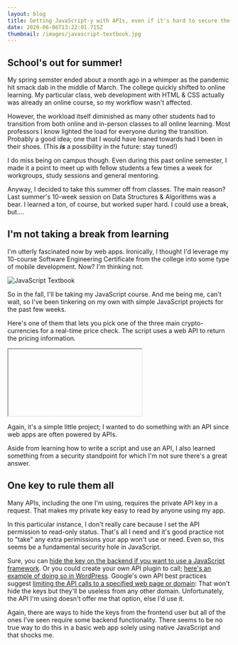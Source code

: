 ```yaml
---
layout: blog
title: Getting JavaScript-y with APIs, even if it's hard to secure the keys
date: 2020-06-06T13:22:01.715Z
thumbnail: /images/javascript-textbook.jpg
---
```

## School's out for summer!

My spring semster ended about a month ago in a whimper as the pandemic hit smack dab in the middle of March. The college quickly shifted to online learning. My particular class, web development with HTML & CSS actually was already an online course, so my workflow wasn't affected. 

However, the workload itself diminished as many other students had to transition from both online and in-person classes to all online learning. Most professors I know lighted the load for everyone during the transition. Probably a good idea; one that I would have leaned towards had I been in their shoes. (This ***is*** a possibility in the future: stay tuned!)

I do miss being on campus though. Even during this past online semester, I made it a point to meet up with fellow students a few times a week for workgroups, study sessions and general mentoring.

Anyway, I decided to take this summer off from classes. The main reason? Last summer's 10-week session on Data Structures & Algorithms was a bear. I learned a ton, of course, but worked super hard. I could use a break, but....

## I'm not taking a break from learning

I'm utterly fascinated now by web apps. Ironically, I thought I'd leverage my 10-course Software Engineering Certificate from the college into some type of mobile development. Now? I'm thinking not.

![JavaScript Textbook](/images/javascript-textbook.jpg "JavaScript Textbook")

So in the fall, I'll be taking my JavaScript course. And me being me, can't wait, so I've been tinkering on my own with simple JavaScript projects for the past few weeks.

Here's one of them that lets you pick one of the three main crypto-currencies for a real-time price check. The script uses a web API to return the pricing information.

<html>
<iframe>
  <form>
    <label form="coin">Choose a cryptocurrency:</label>
    <select id="coin" name="coins">
      <option value="BTC">Bitcoin</option>
      <option value="LTC">Litecoin</option>
      <option value="ETC">Etherium</option>
      <input type="button" value="Submit" onclick="printCoin()">
      <input type="reset" onclick="location.reload()">
    </select>
  </form>
  <p id="choice"></p>
  <p id="choicePrice"></p>

  <script>
    function printCoin() {
      currency = document.querySelector('#coin');
      console.log(currency.value);
      document.getElementById("choice").innerHTML = "You chose: " + currency.value;
      getPrice(currency);
    }
  </script>

  <script>
    function getPrice(currency) {
      let requestURL = 'https://min-api.cryptocompare.com/data/price?fsym=' + currency.value + '&tsyms=USD&api_key=e29b700b7cfd70faa0de907743ea4e186cd2e1f2f3b999332f7718be49feb6ae';
      var request = new XMLHttpRequest();
      request.open('GET', requestURL, true);
      request.responseType = 'text';
      request.send();
      request.onload = function () {
        if (request.readyState === request.DONE) {
          var coinPrice = request.responseText;
          // console.log(coinPrice);
          var coinPriceData = [].slice.call(coinPrice)
          // console.log(coinPriceData);
          var i;
          var currentValueUSD = "";
          for (i = 7; i < (coinPriceData.length-1); i++) {
            currentValueUSD = currentValueUSD + coinPriceData[i];
          }
        }
        document.getElementById("choicePrice").innerHTML = "Current price is: $" + currentValueUSD;
      }
    }
  </script>
  </iframe>
  </html>

Again, it's a simple little project; I wanted to do something with an API since web apps are often powered by APIs.

Aside from learning how to write a script and use an API, I also learned something from a security standpoint for which I'm not sure there's a great answer. 

## One key to rule them all

Many APIs, including the one I'm using, requires the private API key in a request. That makes my private key easy to read by anyone using my app. 

In this particular instance, I don't really care because I set the API permission to read-only status. That's all I need and it's good practice not to "take" any extra perimissions your app won't use or need. Even so, this seems be a fundamental security hole in JavaScript.

Sure, you can [hide the key on the backend if you want to use a JavaScript framework](https://medium.com/better-programming/how-to-hide-your-api-keys-c2b952bc07e6). Or you could create your own API plugin to call; [here's an example of doing so in WordPress](https://gomakethings.com/keeping-api-credentials-secret-with-vanilla-javascript/). Google's own API best practices suggest [limiting the API calls to a specified web page or domain](https://developers.google.com/maps/api-key-best-practices): That won't hide the keys but they'll be useless from any other domain. Unfortunately, the API I'm using doesn't offer me that option, else I'd use it.

Again, there are ways to hide the keys from the frontend user but all of the ones I've seen require some backend functionality. There seems to be no true way to do this in a basic web app solely using native JavaScript and that shocks me.
